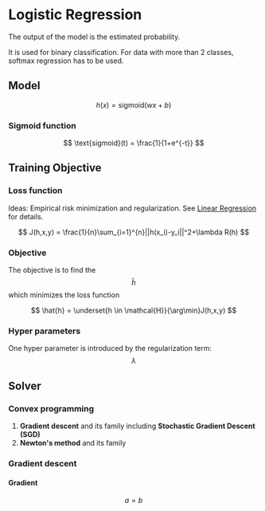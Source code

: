 # Logistic Regression

The output of the model is the estimated probability.

It is used for binary classification. For data with more than 2 classes, softmax regression has to be used.

## Model

$$
h(x) = \text{sigmoid}(wx+b)
$$

### Sigmoid function

$$
\text{sigmoid}(t) = \frac{1}{1+e^{-t}}
$$

## Training Objective

### Loss function

Ideas: Empirical risk minimization and regularization. See [Linear Regression](../linear-regression/) for details.

$$
J(h,x,y) = \frac{1}{n}\sum_{i=1}^{n}||h(x_i)-y_i||^2+\lambda R(h)
$$

### Objective

The objective is to find the $$\hat{h}$$ which minimizes the loss function

$$
\hat{h} = \underset{h \in \mathcal{H}}{\arg\min}J(h,x,y)
$$

### Hyper parameters

One hyper parameter is introduced by the regularization term: $$\lambda$$

## Solver

### Convex programming

1. **Gradient descent** and its family including **Stochastic Gradient Descent \(SGD\)**
2. **Newton's method** and its family

### Gradient descent

#### Gradient

$$
a = b
$$

